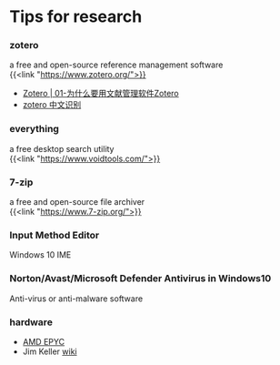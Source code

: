# Tips for research


### zotero
a free and open-source reference management software  
{{<link "https://www.zotero.org/">}}
* [Zotero | 01-为什么要用文献管理软件Zotero](https://www.bilibili.com/video/BV1cJ411h77k)
* [zotero 中文识别](https://www.bilibili.com/read/cv6968662/)

### everything   
a free desktop search utility  
{{<link "https://www.voidtools.com/">}}

### 7-zip
a free and open-source file archiver  
{{<link "https://www.7-zip.org/">}}

### Input Method Editor
Windows 10 IME

### Norton/Avast/Microsoft Defender Antivirus in Windows10
Anti-virus or anti-malware software




### hardware
* [AMD EPYC](https://www.amd.com/en/products/epyc-server)
* Jim Keller
[wiki](https://www.wikiwand.com/en/Jim_Keller_(engineer))  

